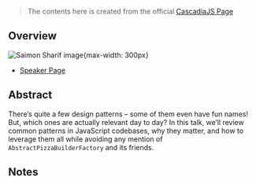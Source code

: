 > The contents here is created from the official [CascadiaJS Page](https://2022.cascadiajs.com/speakers/saimon-sharif)

## Overview

![Saimon Sharif image](https://create-4jr.begin.app/_static/2022/saimon-sharif.jpg){max-width: 300px}
- [Speaker Page](https://2022.cascadiajs.com/speakers/saimon-sharif)

## Abstract

There’s quite a few design patterns – some of them even have fun names! But, which ones are actually relevant day to day? In this talk, we’ll review common patterns in JavaScript codebases, why they matter, and how to leverage them all while avoiding any mention of `AbstractPizzaBuilderFactory` and its friends.

## Notes